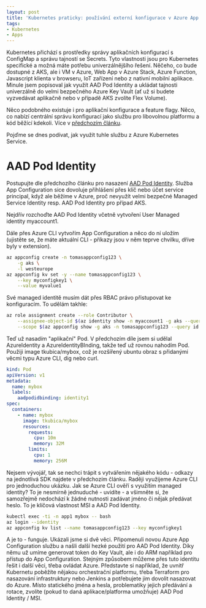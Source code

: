 ```yaml
---
layout: post
title: 'Kubernetes praticky: používání externí konfigurace v Azure App Configuration Service'
tags:
- Kubernetes
- Apps
---
```

Kubernetes přichází s prostředky správy aplikačních konfigurací s ConfigMap a správu tajností se Secrets. Tyto vlastnosti jsou pro Kubernetes specifické a možná máte potřebu univerzálnějšího řešení. Něčeho, co bude dostupné z AKS, ale i VM v Azure, Web App v Azure Stack, Azure Function, Javascript klienta v browseru, IoT zařízení nebo z nativní mobilní aplikace. Minule jsem popisoval jak využít AAD Pod Identity a ukládat tajnosti univerzálně do velmi bezpečného Azure Key Vault (ať už si budete vyzvedávat aplikačně nebo v případě AKS zvolíte Flex Volume).

Něco podobného existuje i pro aplikační konfigurace a feature flagy. Něco, co nabízí centrální správu konfigurací jako službu pro libovolnou platformu a kód běžící kdekoli. Více v [předchozím článku](https://www.tomaskubica.cz/post/2019/app-configuration-service/).

Pojďme se dnes podívat, jak využít tuhle službu z Azure Kubernetes Service.

# AAD Pod Identity
Postupujte dle předchozího článku pro nasazení [AAD Pod Identity](https://www.tomaskubica.cz/post/2019/kubernetes-prakticky-bezpecne-reseni-pristupu-do-key-vault/). Služba App Configuration sice dovoluje přihlášení přes klíč nebo účet service principal, když ale běžíme v Azure, proč nevyužít velmi bezpečné Managed Service Identity resp. AAD Pod Identity pro případ AKS. 

Nejdřív rozchoďte AAD Pod Identity včetně vytvoření User Managed identity myaccount1.

Dále přes Azure CLI vytvořím App Configuration a něco do ní uložím (ujistěte se, že máte aktuální CLI - příkazy jsou v něm teprve chvilku, dříve byly v extension).

```bash
az appconfig create -n tomasappconfig123 \
    -g aks \
    -l westeurope
az appconfig kv set -y --name tomasappconfig123 \
    --key myconfigkey1 \
    --value myvalue1
```

Své managed identitě musím dát přes RBAC právo přistupovat ke konfiguracím. To udělám takhle:

```bash
az role assignment create --role Contributor \
    --assignee-object-id $(az identity show -n myaccount1 -g aks --query principalId -o tsv) \
    --scope $(az appconfig show -g aks -n tomasappconfig123 --query id -o tsv)
```

Teď už nasadím "aplikační" Pod. V předchozím díle jsem si udělal AzureIdentity a AzureIdentityBInding, takže teď už rovnou nahodím Pod. Použiji image tkubica/mybox, což je rozšířený ubuntu obraz s přidanými věcmi typu Azure CLI, dig nebo curl.

```yaml
kind: Pod
apiVersion: v1
metadata:
  name: mybox
  labels:
    aadpodidbinding: identity1
spec:
  containers:
    - name: mybox
      image: tkubica/mybox
      resources:
        requests:
          cpu: 10m
          memory: 32M
        limits:
          cpu: 1
          memory: 256M
```

Nejsem vývojář, tak se nechci trápit s vytvářením nějakého kódu - odkazy na jednotlivá SDK najdete v předchozím článku. Raději využijeme Azure CLI pro jednoduchou ukázku. Jak se Azure CLI ověří s využitím managed identity? To je nesmírně jednuduché - uvidíte - a všimněte si, že samozřejmě nedochází k žádné nutnosti zadávat jméno či nějak předávat heslo. To je klíčová vlastnost MSI a AAD Pod Identity.

```bash
kubectl exec -ti -n app1 mybox -- bash
az login --identity
az appconfig kv list --name tomasappconfig123 --key myconfigkey1
```

A je to - funguje. Ukázali jsme si dvě věci. Připomenuli novou Azure App Configuration službu a našli další hezké použití pro AAD Pod Identity. Díky němu už umíme generovat token do Key Vault, ale i do ARM například pro přístup do App Configuration. Stejným způsobem můžeme přes tuto identitu řešit i další věci, třeba ovládat Azure. Představte si například, že uvnitř Kubernetu poběžíte nějakou orchestrační platformu, třeba Terraform pro nasazování infrastruktury nebo Jenkins a potřebujete jim dovolit nasazovat do Azure. Místo statického jména a hesla, problematiky jejich předávání a rotace, zvolíte (pokud to daná aplikace/platforma umožňuje) AAD Pod Identity / MSI.